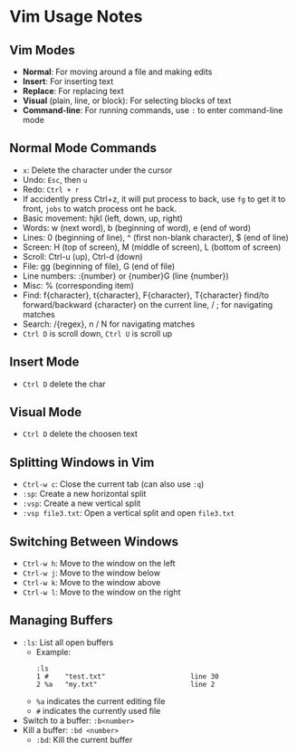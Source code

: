 # Vim Usage Notes

## Vim Modes

- **Normal**: For moving around a file and making edits
- **Insert**: For inserting text
- **Replace**: For replacing text
- **Visual** (plain, line, or block): For selecting blocks of text
- **Command-line**: For running commands, use `:` to enter command-line mode

## Normal Mode Commands

- `x`: Delete the character under the cursor
- Undo: `Esc`, then `u`
- Redo: `Ctrl + r`
- If accidently press Ctrl+z, it will put process to back, use `fg` to get it to front, `jobs` to watch process ont he back.
- Basic movement: hjkl (left, down, up, right)
- Words: w (next word), b (beginning of word), e (end of word)
- Lines: 0 (beginning of line), ^ (first non-blank character), $ (end of line)
- Screen: H (top of screen), M (middle of screen), L (bottom of screen)
- Scroll: Ctrl-u (up), Ctrl-d (down)
- File: gg (beginning of file), G (end of file)
- Line numbers: :{number}<CR> or {number}G (line {number})
- Misc: % (corresponding item)
- Find: f{character}, t{character}, F{character}, T{character} find/to forward/backward {character} on the current line, / ; for navigating matches
- Search: /{regex}, n / N for navigating matches
- `Ctrl D` is scroll down, `Ctrl U` is scroll up

## Insert Mode
- `Ctrl D` delete the char

## Visual Mode
- `Ctrl D` delete the choosen text

## Splitting Windows in Vim

- `Ctrl-w c`: Close the current tab (can also use `:q`)
- `:sp`: Create a new horizontal split
- `:vsp`: Create a new vertical split
- `:vsp file3.txt`: Open a vertical split and open `file3.txt`

## Switching Between Windows

- `Ctrl-w h`: Move to the window on the left
- `Ctrl-w j`: Move to the window below
- `Ctrl-w k`: Move to the window above
- `Ctrl-w l`: Move to the window on the right

## Managing Buffers

- `:ls`: List all open buffers
  - Example:
    ```
    :ls
    1 #    "test.txt"                     line 30
    2 %a   "my.txt"                       line 2
    ```
  - `%a` indicates the current editing file
  - `#` indicates the currently used file
- Switch to a buffer: `:b<number>`
- Kill a buffer: `:bd <number>`
  - `:bd`: Kill the current buffer
